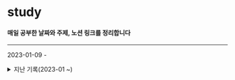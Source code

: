 # study
#### 매일 공부한 날짜와 주제, 노션 링크를 정리합니다
---
2023-01-09 - 
<details>
<summary>지난 기록(2023-01 ~)</summary>


</details>

